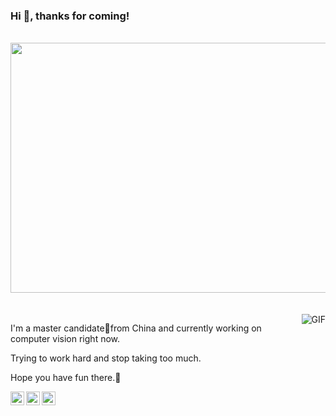 ### Hi 👋, thanks for coming! 

<div align="center">
	<br>
    	<img src="https://bingimages.herokuapp.com/unsplash1" width="800" height="400">
</div>
<br />
<br />

 <img align="right" alt="GIF" src="https://media.giphy.com/media/836HiJc7pgzy8iNXCn/giphy.gif" />
 
 I'm a master candidate👨from China and currently working on computer vision right now. 

 Trying to work hard and stop taking too much.

 Hope you have fun there.🤝
 
 <a href="https://twitter.com/Yu1145635107">
  <img align="left" alt="Abhishek Naidu | Twitter" width="22px" src="https://cdn.jsdelivr.net/npm/simple-icons@v3/icons/twitter.svg" />
</a>
<a href="https://www.instagram.com/d.h.richard/">
  <img align="left" alt="Abhishek's Instagram" width="22px" src="https://cdn.jsdelivr.net/npm/simple-icons@v3/icons/instagram.svg" />
</a>
<a href="https://densecollections.top">
  <img align="left" alt="Abhishek's Reddit" width="22px" src="https://cdn.jsdelivr.net/npm/simple-icons@3.1.0/icons/hexo.svg" />
</a>
 


<!--
**Richardyu114/Richardyu114** is a ✨ _special_ ✨ repository because its `README.md` (this file) appears on your GitHub profile.

Here are some ideas to get you started:
https://github.com/kautukkundan/Awesome-Profile-README-templates/blob/master/dynamic-realtime/abhisheknaiidu.md
- 🔭 I’m currently working on ...
- 🌱 I’m currently learning ...
- 👯 I’m looking to collaborate on ...
- 🤔 I’m looking for help with ...
- 💬 Ask me about ...
- 📫 How to reach me: ...
- 😄 Pronouns: ...
- ⚡ Fun fact: ...
-->
